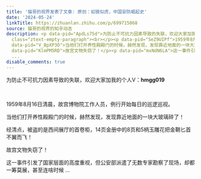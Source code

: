 ```yaml
---
title: '猫哥的视界发表了文章: 原创：如狼似虎，中国安防崛起史'
date: '2024-05-24'
linkTitle: https://zhuanlan.zhihu.com/p/699715068
source: 猫哥的视界的知乎动态
description: <p data-pid="ApdLs75d">为防止不可抗力因素导致的失联，欢迎大家加我的个人V：<b>hmgg019</b></p><p
  class="ztext-empty-paragraph"><br></p><p data-pid="SeZ9UIPf">1959年8月16日清晨，故宫博物院工作人员，例行开始每日的巡逻巡视。</p><p
  data-pid="V_BpXP3O">当他们打开养性殿殿门的时候，赫然发现，发现靠近地面的一块大玻璃碎了！</p><p data-pid="r52bwJoo">经清点，被盗的是西间展厅的首卷柜，14页金册中的8页和5柄玉雕花把金鞘匕首不翼而飞！</p><p
  data-pid="KlmPM5RD">故宫文物失窃了！</p><p data-pid="mxNdN6LA">这一事件引发了国家层面的高度重视，但公安部派遣了无数专家勘察了现场，却都一筹莫展，甚至连啥时候
  ...
disable_comments: true
---
```

<p data-pid="ApdLs75d">为防止不可抗力因素导致的失联，欢迎大家加我的个人V：<b>hmgg019</b></p><p class="ztext-empty-paragraph"><br></p><p data-pid="SeZ9UIPf">1959年8月16日清晨，故宫博物院工作人员，例行开始每日的巡逻巡视。</p><p data-pid="V_BpXP3O">当他们打开养性殿殿门的时候，赫然发现，发现靠近地面的一块大玻璃碎了！</p><p data-pid="r52bwJoo">经清点，被盗的是西间展厅的首卷柜，14页金册中的8页和5柄玉雕花把金鞘匕首不翼而飞！</p><p data-pid="KlmPM5RD">故宫文物失窃了！</p><p data-pid="mxNdN6LA">这一事件引发了国家层面的高度重视，但公安部派遣了无数专家勘察了现场，却都一筹莫展，甚至连啥时候 ...